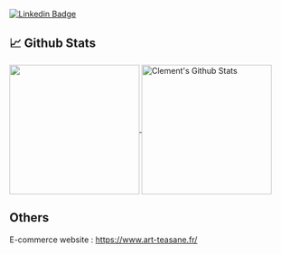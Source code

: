 <!--
**clementpiat/clementpiat** is a ✨ _special_ ✨ repository because its `README.md` (this file) appears on your GitHub profile.

Here are some ideas to get you started:

- 🔭 I’m currently working on ...
- 🌱 I’m currently learning ...
- 👯 I’m looking to collaborate on ...
- 🤔 I’m looking for help with ...
- 💬 Ask me about ...
- 📫 How to reach me: ...
- 😄 Pronouns: ...
- ⚡ Fun fact: ...
-->

[![Linkedin Badge](https://img.shields.io/badge/-clementpiat9-0072b1?style=flat&logo=Linkedin&logoColor=white&link=https://www.linkedin.com/in/clementpiat9/)](https://www.linkedin.com/in/clementpiat9/)

## &#x1f4c8; Github Stats

<a href="https://github.com/clementpiat/clementpiat">
  <img align="center" src="https://github-readme-stats.vercel.app/api/top-langs/?username=clementpiat&hide=jupyter%20notebook,html,tex&title_color=ffffff&text_color=c9cacc&icon_color=2bbc8a&bg_color=1d1f21&langs_count=3" height="230" />
</a>
<a href="https://github.com/clementpiat/clementpiat">
  <img align="center" src="https://github-readme-stats.vercel.app/api?username=clementpiat&show_icons=true&line_height=27&count_private=true&title_color=ffffff&text_color=c9cacc&icon_color=2bbc8a&bg_color=1d1f21&theme=tokyonight" alt="Clement's Github Stats" height="230" />
</a>

## Others
E-commerce website : https://www.art-teasane.fr/
